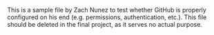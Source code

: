 This is a sample file by Zach Nunez to test whether GitHub is properly configured on his end (e.g. permissions, authentication, etc.). This file should be deleted in the final project, as it serves no actual purpose.
